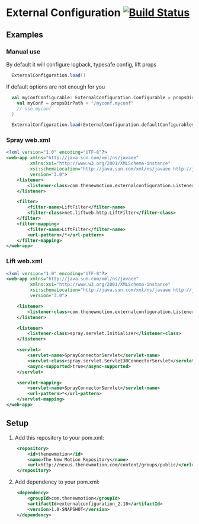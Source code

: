 # External Configuration [![Build Status](https://secure.travis-ci.org/thenewmotion/externalconfiguration.png)](http://travis-ci.org/thenewmotion/externalconfiguration)

## Examples


### Manual use

By default it will configure logback, typesafe config, lift props
```scala
  ExternalConfiguration.load()
```

If default options are not enough for you
```scala
  val myConfConfigurable: ExternalConfiguration.Configurable = propsDirPath => {
    val myConf = propsDirPath + "/myconf.myconf"
    // use myconf
  }

  ExternalConfiguration.load(ExternalConfiguration.defaultConfigurables + myConfConfigurable)
```

### Spray web.xml

```xml
<?xml version="1.0" encoding="UTF-8"?>
<web-app xmlns="http://java.sun.com/xml/ns/javaee"
         xmlns:xsi="http://www.w3.org/2001/XMLSchema-instance"
         xsi:schemaLocation="http://java.sun.com/xml/ns/javaee http://java.sun.com/xml/ns/javaee/web-app_3_0.xsd"
         version="3.0">
    <listener>
        <listener-class>com.thenewmotion.externalconfiguration.Listener</listener-class>
    </listener>

    <filter>
        <filter-name>LiftFilter</filter-name>
        <filter-class>net.liftweb.http.LiftFilter</filter-class>
    </filter>
    <filter-mapping>
        <filter-name>LiftFilter</filter-name>
        <url-pattern>/*</url-pattern>
    </filter-mapping>
</web-app>
```


### Lift web.xml

```xml
<?xml version="1.0" encoding="UTF-8"?>
<web-app xmlns="http://java.sun.com/xml/ns/javaee"
         xmlns:xsi="http://www.w3.org/2001/XMLSchema-instance"
         xsi:schemaLocation="http://java.sun.com/xml/ns/javaee http://java.sun.com/xml/ns/javaee/web-app_3_0.xsd"
         version="3.0">

    <listener>
        <listener-class>com.thenewmotion.externalconfiguration.Listener</listener-class>
    </listener>

    <listener>
        <listener-class>spray.servlet.Initializer</listener-class>
    </listener>

    <servlet>
        <servlet-name>SprayConnectorServlet</servlet-name>
        <servlet-class>spray.servlet.Servlet30ConnectorServlet</servlet-class>
        <async-supported>true</async-supported>
    </servlet>

    <servlet-mapping>
        <servlet-name>SprayConnectorServlet</servlet-name>
        <url-pattern>*</url-pattern>
    </servlet-mapping>
</web-app>
```



## Setup

1. Add this repository to your pom.xml:
```xml
    <repository>
        <id>thenewmotion</id>
        <name>The New Motion Repository</name>
        <url>http://nexus.thenewmotion.com/content/groups/public/</url>
    </repository>
```

2. Add dependency to your pom.xml:
```xml
    <dependency>
        <groupId>com.thenewmotion</groupId>
        <artifactId>externalconfiguration_2.10</artifactId>
        <version>1.0-SNAPSHOT</version>
    </dependency>
```

